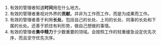 1. 有效的管理者知道**时间**用在什么地方。
2. 有效的管理者重视对外界的**贡献**。并非为工作而工作，而是为成果而工作。
3. 有效的管理者善于利用**长处**，包括自己的长处、上司的长处、同事的长处和下属的长处。还善于抓住有利形势，做自己想做的事情。
4. 有效的管理者**集中精力**于少数重要的领域。会按照工作的轻重缓急设定优先次序，而且坚守优先次序。